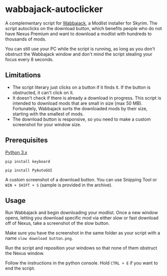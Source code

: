 # wabbajack-autoclicker

A complementary script for [Wabbajack](https://github.com/wabbajack-tools/wabbajack), a Modlist installer for Skyrim. The script autoclicks on the download button, which benefits people who do not have Nexus Premium and want to download a modlist with hundreds to thousands of mods.

You can still use your PC while the script is running, as long as you don't obstruct the Wabbajack window and don't mind the script stealing your focus every 8 seconds.

## Limitations

- The script literary just clicks on a button if it finds it. If the button is obstructed, it can't click on it.
- It doesn't check if there is already a download in progress. This script is intended to download mods that are small in size (max 50 MB). Fortunately, Wabbajack sorts the downloaded mods by their size, starting with the smallest of mods.
- The download button is responsive, so you need to make a custom screenshot for your window size.

## Prerequisites

[Python 3.x](https://www.python.org/downloads/)

`pip install keyboard`

`pip install PyAutoGUI`

A custom screenshot of a download button. You can use Snipping Tool or `WIN + SHIFT + S` (sample is provided in the archive).

## Usage

Run Wabbajack and begin downloading your modlist. Once a new window opens, letting you download specific mod via either slow or fast download off of Nexus, take a screenshot of the slow button.

Make sure you have the screenshot in the same folder as your script with a name `slow download button.png`.

Run the script and reposition your windows so that none of them obstruct the Nexus window.

Follow the instructions in the python console. Hold `CTRL + E` if you want to end the script.
